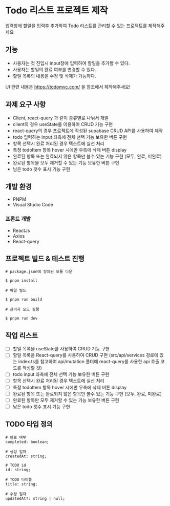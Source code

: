 # Todo 리스트 프로젝트 제작

입력창에 할일을 입력후 추가하여 Todo 리스트를 관리할 수 있는 프로젝트를 제작해주세요

## 기능

- 사용자는 첫 진입시 input창에 입력하여 할일을 추가할 수 있다.
- 사용자는 할일의 완료 여부를 변경할 수 있다.
- 할일 목록의 내용을 수정 및 삭제가 가능하다.

UI 관련 내용은 https://todomvc.com/ 을 참조해서 제작해주세요!

## 과제 요구 사항

- Client, react-query 과 같이 종류별로 나눠서 개발
- client의 경우 useState를 이용하여 CRUD 기능 구현
- react-query의 경우 프로젝트에 작성된 supabase CRUD API를 사용하여 제작
- todo 입력하는 input 좌측에 전체 선택 기능 보유한 버튼 구현
- 항목 선택시 완료 처리된 경우 텍스트에 실선 처리
- 특정 todoItem 항목 hover 시에만 우측에 삭제 버튼 display
- 완료된 항목 또는 완료되지 않은 항목만 볼수 있는 기능 구현 (모두, 완료, 미완료)
- 완료된 항목을 모두 제거할 수 있는 기능 보유한 버튼 구현
- 남은 todo 갯수 표시 기능 구현

## 개발 환경

- PNPM
- Visual Studio Code

### 프론트 개발

- ReactJs
- Axios
- React-query

## 프로젝트 빌드 & 테스트 진행

```
# package.json에 정의된 모듈 다운

$ pnpm install

# 파일 빌드

$ pnpm run build

# 관리자 모드 실행

$ pnpm run dev
```

## 작업 리스트

- [ ] 할일 목록을 useState를 사용하여 CRUD 기능 구현
- [ ] 할일 목록을 React-query를 사용하여 CRUD 구현 (src/api/services 경로에 있는 index.ts를 참고하여 api/mutation 폴더에 react-query를 사용한 api 호출 코드를 작성할 것)
- [ ] todo input 좌측에 전체 선택 기능 보유한 버튼 구현
- [ ] 항목 선택시 완료 처리된 경우 텍스트에 실선 처리
- [ ] 특정 todoItem 항목 hover 시에만 우측에 삭제 버튼 display
- [ ] 완료된 항목 또는 완료되지 않은 항목만 볼수 있는 기능 구현 (모두, 완료, 미완료)
- [ ] 완료된 항목만 모두 제거할 수 있는 기능 보유한 버튼 구현
- [ ] 남은 todo 갯수 표시 기능 구현

## TODO 타입 정의

```
# 완료 여부
completed: boolean;

# 생성 일자
createdAt: string;

# TODO id
id: string;

# TODO 타이틀
title: string;

# 수정 일자
updatedAt?: string | null;
```
